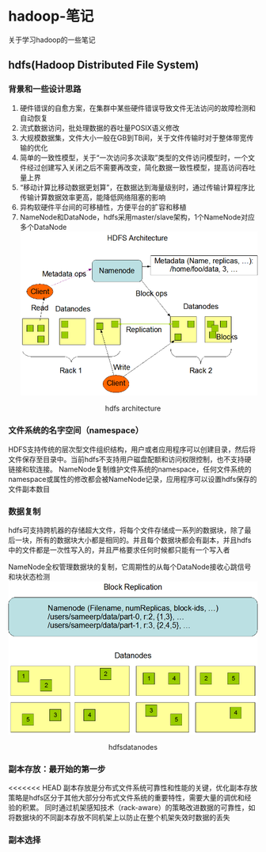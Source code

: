 # hadoop-笔记
关于学习hadoop的一些笔记


## hdfs(Hadoop Distributed File System)

### 背景和一些设计思路
1. 硬件错误的自愈方案，在集群中某些硬件错误导致文件无法访问的故障检测和自动恢复
2. 流式数据访问，批处理数据的吞吐量POSIX语义修改
3. 大规模数据集，文件大小一般在GB到TB间，关于文件传输时对于整体带宽传输的优化
4. 简单的一致性模型，关于“一次访问多次读取”类型的文件访问模型时，一个文件经过创建写入关闭之后不需要再改变，简化数据一致性模型，提高访问吞吐量上界
5. “移动计算比移动数据更划算”，在数据达到海量级别时，通过传输计算程序比传输计算数据效率更高，能降低网络阻塞的影响
6. 异构软硬件平台间的可移植性，方便平台的扩容和移植
7. NameNode和DataNode，hdfs采用master/slave架构，1个NameNode对应多个DataNode
![image](frame_img/hdfsarchitecture.gif)
<p align="center">hdfs architecture</p>

### 文件系统的名字空间（namespace）
HDFS支持传统的层次型文件组织结构，用户或者应用程序可以创建目录，然后将文件保存至目录中。当前hdfs不支持用户磁盘配额和访问权限控制，也不支持硬链接和软连接。
NameNode复制维护文件系统的namespace，任何文件系统的namespace或属性的修改都会被NameNode记录，应用程序可以设置hdfs保存的文件副本数目

### 数据复制
hdfs可支持跨机器的存储超大文件，将每个文件存储成一系列的数据块，除了最后一块，所有的数据块大小都是相同的。并且每个数据块都会有副本，并且hdfs中的文件都是一次性写入的，并且严格要求任何时候都只能有一个写入者

NameNode全权管理数据块的复制，它周期性的从每个DataNode接收心跳信号和块状态检测
![image](frame_img/hdfsdatanodes.gif)
<p align="center">hdfsdatanodes</p>

### 副本存放：最开始的第一步
<<<<<<< HEAD
副本存放是分布式文件系统可靠性和性能的关键，优化副本存放策略是hdfs区分于其他大部分分布式文件系统的重要特性，需要大量的调优和经验的积累。 同时通过机架感知技术（rack-aware）的策略改进数据的可靠性，如将数据块的不同副本存放不同机架上以防止在整个机架失效时数据的丢失

### 副本选择